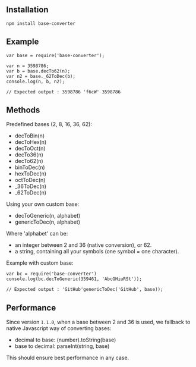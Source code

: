 Installation
------------

    npm install base-converter

Example
-------

    var base = require('base-converter');

    var n = 3598786;
    var b = base.decTo62(n);
    var n2 = base._62ToDec(b);
    console.log(n, b, n2);
    
    // Expected output : 3598786 'f6cW' 3598786

Methods
-------

Predefined bases (2, 8, 16, 36, 62):

* decToBin(n)
* decToHex(n)
* decToOct(n)
* decTo36(n)
* decTo62(n)
* binToDec(n)
* hexToDec(n)
* octToDec(n)
* _36ToDec(n)
* _62ToDec(n)

Using your own custom base:
    
* decToGeneric(n, alphabet)
* genericToDec(n, alphabet)

Where 'alphabet' can be:

* an integer between 2 and 36 (native conversion), or 62.
* a string, containing all your symbols (one symbol = one character). 

Example with custom base:

    var bc = require('base-converter')
    console.log(bc.decToGeneric(359461, 'AbcGHiuRSt'));
    
    // Expected output : 'GitHub'genericToDec('GitHub', base));

Performance
-----------

Since version `1.1.0`, when a base between 2 and 36 is used, we fallback to native Javascript way of converting bases:

* decimal to base: (number).toString(base)
* base to decimal: parseInt(string, base)

This should ensure best performance in any case.
